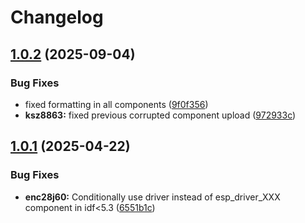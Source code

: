 # Changelog

## [1.0.2](https://github.com/espressif/esp-eth-drivers/compare/enc28j60@v1.0.1...enc28j60@v1.0.2) (2025-09-04)


### Bug Fixes

* fixed formatting in all components ([9f0f356](https://github.com/espressif/esp-eth-drivers/commit/9f0f356a4b1402c6c19787619288e0f84310464a))
* **ksz8863:** fixed previous corrupted component upload ([972933c](https://github.com/espressif/esp-eth-drivers/commit/972933c0c907415fef26d3a1e5cda321b62834f7))

## [1.0.1](https://github.com/espressif/esp-eth-drivers/compare/enc28j60@v1.0.0...enc28j60@v1.0.1) (2025-04-22)


### Bug Fixes

* **enc28j60:** Conditionally use driver instead of esp_driver_XXX component in idf&lt;5.3 ([6551b1c](https://github.com/espressif/esp-eth-drivers/commit/6551b1cd2f984b757980cc2e7d13631c70f84d4e))
